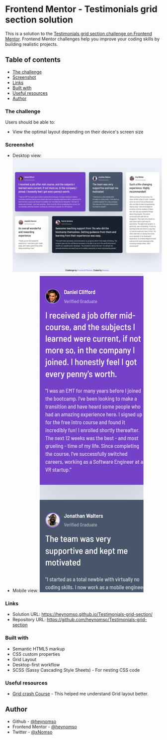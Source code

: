 # Frontend Mentor - Testimonials grid section solution

This is a solution to the [Testimonials grid section challenge on Frontend Mentor](https://www.frontendmentor.io/challenges/testimonials-grid-section-Nnw6J7Un7). Frontend Mentor challenges help you improve your coding skills by building realistic projects. 

## Table of contents
  - [The challenge](#the-challenge)
  - [Screenshot](#screenshot)
  - [Links](#links)
  - [Built with](#built-with)
  - [Useful resources](#useful-resources)
-   [Author](#author)

### The challenge

Users should be able to:
- View the optimal layout depending on their device's screen size

### Screenshot

- Desktop view: ![Alt text](output/Desktop-view.png)
- Mobile view: ![Alt text](<output/mobile view.png>)

### Links

- Solution URL: https://heynomso.github.io/Testimonials-grid-section/
- Repository URL: https://github.com/heynomso/Testimonials-grid-section

### Built with

- Semantic HTML5 markup
- CSS custom properties
- Grid Layout
- Desktop-first workflow
- SCSS (Sassy Cascading Style Sheets) - For nesting CSS code

### Useful resources

- [Grid crash Course](https://youtu.be/0xMQfnTU6oo) - This helped me understand Grid layout better.

## Author

- Github - [@heynomso](https://github.com/heynomso)
- Frontend Mentor - [@heynomso](https://www.frontendmentor.io/profile/heynomso)
- Twitter - [@xNomso](https://twitter.com/xNomso)

